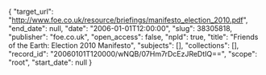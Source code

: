 {
  "target_url": "http://www.foe.co.uk/resource/briefings/manifesto_election_2010.pdf", 
  "end_date": null, 
  "date": "2006-01-01T12:00:00", 
  "slug": 38305818, 
  "publisher": "foe.co.uk", 
  "open_access": false, 
  "npld": true, 
  "title": "Friends of the Earth: Election 2010 Manifesto", 
  "subjects": [], 
  "collections": [], 
  "record_id": "20060101T120000/wNQB/07Hm7rDcEzJReDtIQ==", 
  "scope": "root", 
  "start_date": null
}


